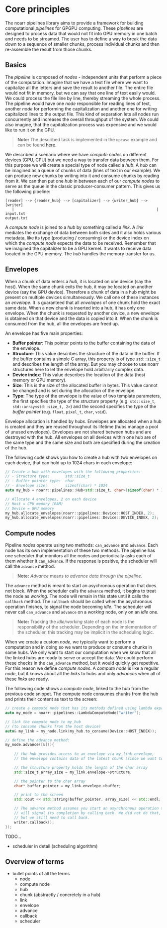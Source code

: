 # Core principles

The noarr pipelines library aims to provide a framework for building computational *pipelines* for GPGPU computing. These *pipelines* are designed to process data that would not fit into GPU memory in one batch and needs to be streamed. The user has to define a way to break the data down to a sequence of smaller chunks, process individual chunks and then re-assemble the result from those chunks.


## Basics

The *pipeline* is composed of *nodes* - independent units that perform a piece of the computation. Imagine that we have a text file where we want to capitalize all the letters and save the result to another file. The entire file would not fit in memory, but we can say that one line of text easily would. We could process the file line by line, thereby streaming the whole process. The pipeline would have one *node* responsible for reading lines of text, another *node* for performing the capitalization and another one for writing capitalized lines to the output file. This kind of separation lets all nodes run concurrently and increases the overall throughput of the system. We could also imagine, that the capitalization process was expensive and we would like to run it on the GPU.

> **Note:** The described task is implemented in the `upcase` example and can be found [here](../examples/upcase).

We described a scenario where we have *compute nodes* on different devices (GPU, CPU) but we need a way to transfer data between them. For this purpose we will create a special type of node called a *hub*. A *hub* can be imagined as a queue of chunks of data (lines of text in our example). We can produce new chunks by writing into it and consume chunks by reading from it. We can then put one *hub* in between each of our *compute nodes* to serve as the queue in the classic producer-consumer pattern. This gives us the following pipeline:

    [reader] --> {reader_hub} --> [capitalizer] --> {writer_hub} --> [writer]
       |                                                                |
    input.txt                                                      output.txt

A *compute node* is joined to a *hub* by something called a *link*. A *link* mediates the exchange of data between both sides and it also holds various metadata, like its type (producing / consuming) or the device index on which the *compute node* expects the data to be received. Remember that we imagined the capitalizer to be a GPU kernel. It wants to receive data located in the GPU memory. The *hub* handles the memory transfer for us.


## Envelopes

When a chunk of data enters a *hub*, it is located on one device (say the host). When the same chunk exits the hub, it may be located on another device (say the GPU device). Therefore a chunk of data in a hub might be present on multiple devices simultaneously. We call one of these instances an *envelope*. It is guaranteed that all *envelopes* of one chunk hold the exact same data. When a new chunk is inserted into a hub, it has only one envelope. When the chunk is requested by another device, a new envelope is obtained on that device and the data is copied into it. When the chunk is consumed from the hub, all the envelopes are freed up.

An envelope has five main properties:

- **Buffer pointer**: This pointer points to the buffer containing the data of the envelope.
- **Structure**: This value describes the structure of the data in the buffer. If the buffer contains a simple C array, this property is of type `std::size_t` and describes the length of the array. But you may choose to use noarr structures here to let the envelope hold arbitrarily complex data.
- **Device index**: This value describes the location of the data (host memory or GPU memory).
- **Size**: This is the size of the allocated buffer in bytes. This value cannot be changed and is set during the allocation of the envelope.
- **Type**: The type of the envelope is the value of two template parameters, the first specifies the type of the *structure* property (e.g. `std::size_t`, `std::array<std::size_t, 2>`) and the second specifies the type of the *buffer pointer* (e.g. `float`, `pixel_t`, `char`, `void`).

Envelope allocation is handled by *hubs*. Envelopes are allocated when a hub is created and they are reused throughout its lifetime (hubs manage a pool of unused envelopes). Envelopes are not shared between hubs and are destroyed with the hub. All envelopes on all devices within one hub are of the same type and the same size and both are specified during the creation of the hub.

The following code shows you how to create a hub with two envelopes on each device, that can hold up to 1024 chars in each envelope:

```cpp
// Create a hub with envelopes with the following properties:
// - Structure type:       std::size_t
// - Buffer pointer type:  char
// - Envelope size:        sizeof(char) * 1024
auto my_hub = noarr::pipelines::Hub<std::size_t, char>(sizeof(char) * 1024);

// Allocate 4 envelopes, 2 on each device
// Host = CPU memory (RAM)
// Device = GPU memory
my_hub.allocate_envelopes(noarr::pipelines::Device::HOST_INDEX, 2);
my_hub.allocate_envelopes(noarr::pipelines::Device::DEVICE_INDEX, 2);
```


## Compute nodes

Pipeline *nodes* operate using two methods: `can_advance` and `advance`. Each node has its own implementation of these two methods. The pipeline has one scheduler that monitors all the nodes and periodically asks each of them whether it `can_advance`. If the response is positive, the scheduler will call the `advance` method.

> **Note:** *Advance* means *to advance data through the pipeline*.

The `advance` method is meant to start an asychronous operation that does not block. When the scheduler calls the `advance` method, it begins to treat the node as *working*. The node will remain in this state until it calls the `callback` method. The `callback` should be called when the asychronous operation finishes, to signal the node becoming *idle*. The scheduler will never call `can_advance` and `advance` on a *working* node, only on an *idle* one.

> **Note:** Tracking the *idle/working* state of each node is the responsibility of the scheduler. Depending on the implementation of the scheduler, this tracking may be implicit in the scheduling logic.

When we create a custom *node*, we typically want to perform a computation and in doing so we want to produce or consume chunks in some hubs. We only want to start our computation when we know that all the linked hubs are ready to serve or accept the data. We could perform these checks in the `can_advance` method, but it would quickly get repetitive. For this reason we define *compute nodes*. A *compute node* is like a regular *node*, but it knows about all the *links* to hubs and only *advances* when all of these *links* are ready.

The following code shows a *compute node*, linked to the hub from the previous code snippet. The compute node consumes chunks from the hub and prints their content as text to the screen:

```cpp
// create a compute node that has its methods defined using lambda expressions
auto my_node = noarr::pipelines::LambdaComputeNode("writer");

// link the compute node to my_hub
// (to consume chunks from the host device)
auto& my_link = my_node.link(my_hub.to_consume(Device::HOST_INDEX));

// define the advance method:
my_node.advance([&](){
    
    // the hub provides access to an envelope via my_link.envelope,
    // the envelope contains data of the latest chunk (since we want to consume)

    // the structure property holds the length of the char array
    std::size_t array_size = my_link.envelope->structure;

    // the pointer to the char array
    char* buffer_pointer = my_link.envelope->buffer;

    // print to the screen
    std::cout << std::string(buffer_pointer, array_size) << std::endl;

    // The advance method assumes you start an asynchronous operation that
    // will signal its completion by calling back. We did not do that,
    // but we still need to call back.
    writer.callback();
});
```

TODO...

- scheduler in detail (scheduling algorithm)


## Overview of terms

- bullet points of all the terms
    - node
    - compute node
    - hub
    - chunk (abstractly / concretely in a hub)
    - link
    - envelope
    - advance
    - callback
    - scheduler
